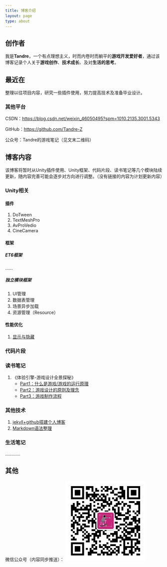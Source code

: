 ```yaml
---
title: 博客介绍
layout: page
type: about
---
```



## 创作者

我是**Tandre**，一个有点理想主义，时而内卷时而躺平的**游戏开发爱好者**，通过该博客记录个人关于**游戏创作**、**技术成长**、及对**生活的思考**。

## 最近在

整理以往项目内容，研究一些插件使用，努力提高技术及准备毕业设计。

### 其他平台

CSDN：<https://blog.csdn.net/weixin_46050495?spm=1010.2135.3001.5343>

GitHub：<https://github.com/Tandre-Z>

公众号：Tandre的游戏笔记（见文末二维码）

## 博客内容

该博客将暂时从Unity插件使用、Unity框架、代码片段、读书笔记等几个模块陆续更新，随内容完善可能会逐步对方向进行调整。（没有链接的内容为计划更新内容）

### Unity相关

#### 插件

1. DoTween
2. TextMeshPro
3. AvProVedio
4. CineCamera

#### 框架

##### ET6框架

……

##### 独立模块框架

1. UI管理
2. 数据表管理
3. 场景异步加载
4. 资源管理（Resource）

#### 性能优化

1. [显示与隐藏](https://tandre-z.github.io/%E4%BC%98%E5%8C%96/2022/12/12/Unity%E6%8E%A7%E5%88%B6%E7%89%A9%E4%BD%93%E6%98%BE%E7%A4%BA%E4%B8%8E%E9%9A%90%E8%97%8F/)

### 代码片段

### 读书笔记

1. 《体验引擎-游戏设计全景探秘》
   - [Part1：什么是游戏/游戏的运行原理](https://tandre-z.github.io/%E8%AF%BB%E4%B9%A6%E7%AC%94%E8%AE%B0/%E6%B8%B8%E6%88%8F%E8%AE%BE%E8%AE%A1/2022/12/17/%E4%BD%93%E9%AA%8C%E5%BC%95%E6%93%8E-%E6%B8%B8%E6%88%8F%E8%AE%BE%E8%AE%A1%E5%85%A8%E6%99%AF%E6%8E%A2%E7%A7%98-%E4%B8%80/)
   - [Part2：游戏设计的原则及理念](https://tandre-z.github.io/%E8%AF%BB%E4%B9%A6%E7%AC%94%E8%AE%B0/%E6%B8%B8%E6%88%8F%E8%AE%BE%E8%AE%A1/2022/12/31/%E4%BD%93%E9%AA%8C%E5%BC%95%E6%93%8E-%E6%B8%B8%E6%88%8F%E8%AE%BE%E8%AE%A1%E5%85%A8%E6%99%AF%E6%8E%A2%E7%A7%98-%E4%BA%8C/)
   - [Part3：游戏制作流程](https://tandre-z.github.io/%E8%AF%BB%E4%B9%A6%E7%AC%94%E8%AE%B0/%E6%B8%B8%E6%88%8F%E8%AE%BE%E8%AE%A1/2022/12/31/%E4%BD%93%E9%AA%8C%E5%BC%95%E6%93%8E-%E6%B8%B8%E6%88%8F%E8%AE%BE%E8%AE%A1%E5%85%A8%E6%99%AF%E6%8E%A2%E7%A7%98-%E4%B8%89/)

### 其他技术

1. [jekyll+github搭建个人博客](https://tandre-z.github.io/blog/2022/12/04/jekyll+github%E6%90%AD%E5%BB%BA%E4%B8%AA%E4%BA%BA%E5%8D%9A%E5%AE%A2/)
2. [Markdown语法整理](https://tandre-z.github.io/2023/01/01/Markdown%E8%AF%AD%E6%B3%95/)

### 生活笔记

…………

## 其他

微信公众号（内容同步推送）：
![Tandre的游戏笔记](/assets/images/M_BlogImg/WechatQRcode.jpg)
